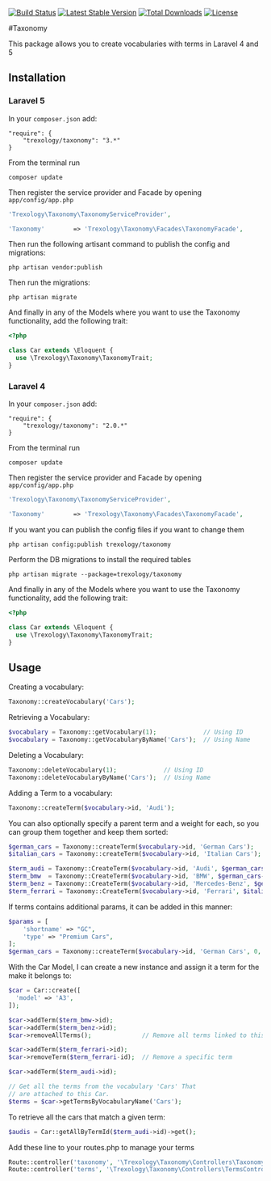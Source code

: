 [![Build Status](https://travis-ci.org/DevFactoryCH/taxonomy.svg?branch=master)](https://travis-ci.org/DevFactoryCH/taxonomy)
[![Latest Stable Version](https://poser.pugx.org/trexology/taxonomy/v/stable.svg)](https://packagist.org/packages/trexology/taxonomy)
[![Total Downloads](https://poser.pugx.org/trexology/taxonomy/downloads.svg)](https://packagist.org/packages/trexology/taxonomy)
[![License](https://poser.pugx.org/trexology/taxonomy/license.svg)](https://packagist.org/packages/trexology/taxonomy)

#Taxonomy

This package allows you to create vocabularies with terms in Laravel 4 and 5

## Installation

### Laravel 5

In your `composer.json` add:

	"require": {
		"trexology/taxonomy": "3.*"
	}

From the terminal run

    composer update

Then register the service provider and Facade by opening `app/config/app.php`

```php
'Trexology\Taxonomy\TaxonomyServiceProvider',

'Taxonomy'        => 'Trexology\Taxonomy\Facades\TaxonomyFacade',
```

Then run the following artisant command to publish the config and migrations:

	php artisan vendor:publish

Then run the migrations:

	php artisan migrate

And finally in any of the Models where you want to use the Taxonomy functionality, add the following trait:

```php
<?php

class Car extends \Eloquent {
  use \Trexology\Taxonomy\TaxonomyTrait;
}
```

### Laravel 4

In your `composer.json` add:

	"require": {
		"trexology/taxonomy": "2.0.*"
	}

From the terminal run

    composer update

Then register the service provider and Facade by opening `app/config/app.php`

```php
'Trexology\Taxonomy\TaxonomyServiceProvider',

'Taxonomy'        => 'Trexology\Taxonomy\Facades\TaxonomyFacade',
```

If you want you can publish the config files if you want to change them

    php artisan config:publish trexology/taxonomy

Perform the DB migrations to install the required tables

    php artisan migrate --package=trexology/taxonomy

And finally in any of the Models where you want to use the Taxonomy functionality, add the following trait:

```php
<?php

class Car extends \Eloquent {
  use \Trexology\Taxonomy\TaxonomyTrait;
}
```

## Usage

Creating a vocabulary:

```php
Taxonomy::createVocabulary('Cars');
```

Retrieving a Vocabulary:

```php
$vocabulary = Taxonomy::getVocabulary(1);             // Using ID
$vocabulary = Taxonomy::getVocabularyByName('Cars');  // Using Name
```

Deleting a Vocabulary:

```php
Taxonomy::deleteVocabulary(1);             // Using ID
Taxonomy::deleteVocabularyByName('Cars');  // Using Name
```

Adding a Term to a vocabulary:

```php
Taxonomy::createTerm($vocabulary->id, 'Audi');
```

You can also optionally specify a parent term and a weight for each, so you can group them together and keep them sorted:

```php
$german_cars = Taxonomy::createTerm($vocabulary->id, 'German Cars');
$italian_cars = Taxonomy::createTerm($vocabulary->id, 'Italian Cars');

$term_audi = Taxonomy::CreateTerm($vocabulary->id, 'Audi', $german_cars->id, 0);
$term_bmw  = Taxonomy::CreateTerm($vocabulary->id, 'BMW', $german_cars->id, 1);
$term_benz = Taxonomy::CreateTerm($vocabulary->id, 'Mercedes-Benz', $german_cars->id, 2);
$term_ferrari = Taxonomy::CreateTerm($vocabulary->id, 'Ferrari', $italian_cars->id, 0);
```

If terms contains additional params, it can be added in this manner:

```php
$params = [
	'shortname' => "GC",
	'type' => "Premium Cars",
];
$german_cars = Taxonomy::createTerm($vocabulary->id, 'German Cars', 0, $params);
```

With the Car Model, I can create a new instance and assign it a term for the make it belongs to:

```php
$car = Car::create([
  'model' => 'A3',
]);

$car->addTerm($term_bmw->id);
$car->addTerm($term_benz->id);
$car->removeAllTerms();              // Remove all terms linked to this car

$car->addTerm($term_ferrari->id);
$car->removeTerm($term_ferrari-id);  // Remove a specific term

$car->addTerm($term_audi->id);

// Get all the terms from the vocabulary 'Cars' That
// are attached to this Car.
$terms = $car->getTermsByVocabularyName('Cars');
```

To retrieve all the cars that match a given term:

```php
$audis = Car::getAllByTermId($term_audi->id)->get();
```

Add these line to your routes.php to manage your terms

```php
Route::controller('taxonomy', '\Trexology\Taxonomy\Controllers\TaxonomyController');
Route::controller('terms', '\Trexology\Taxonomy\Controllers\TermsController');
```
